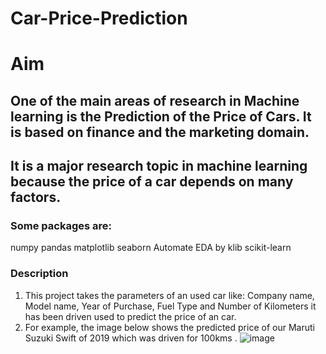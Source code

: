 # Car-Price-Prediction

# Aim
## One of the main areas of research in Machine learning is the Prediction of the Price of Cars. It is based on finance and the marketing domain.
## It is a major research topic in machine learning because the price of a car depends on many factors.

### Some packages are:
numpy
pandas
matplotlib
seaborn
Automate EDA by klib 
scikit-learn

### Description
1. This project takes the parameters of an used car like: Company name, Model name, Year of Purchase, Fuel Type and Number of Kilometers it has been driven
   used to predict the price of an car.
2. For example, the image below shows the predicted price of our Maruti Suzuki Swift of 2019 which was driven for 100kms .
![image](https://user-images.githubusercontent.com/118672526/205478330-701fd478-5d84-430b-a2ac-39e9fe131829.JPG)

 
  
